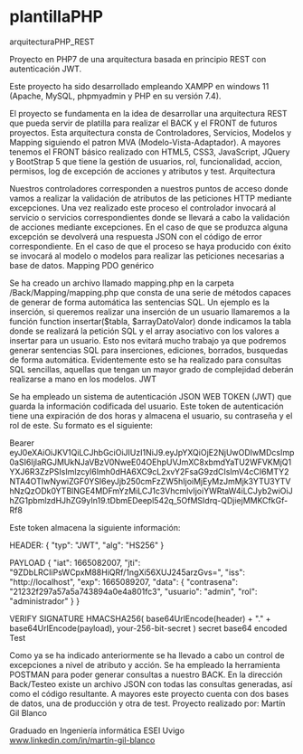 # plantillaPHP
arquitecturaPHP_REST

Proyecto en PHP7 de una arquitectura basada en principio REST con autenticación JWT.

Este proyecto ha sido desarrollado empleando XAMPP en windows 11 (Apache, MySQL, phpmyadmin y PHP en su versión 7.4).

El proyecto se fundamenta en la idea de desarrollar una arquitectura REST que pueda servir de platilla para realizar el BACK y el FRONT de futuros proyectos. Esta arquitectura consta de Controladores, Servicios, Modelos y Mapping siguiendo el patron MVA (Modelo-Vista-Adaptador). A mayores tenemos el FRONT básico realizado con
HTML5, CSS3, JavaScript, JQuery y BootStrap 5 que tiene la gestión de usuarios, rol, funcionalidad, accion, permisos, log de excepción de acciones y atributos y test.
Arquitectura

Nuestros controladores corresponden a nuestros puntos de acceso donde vamos a realizar la validación de atributos de las peticiones HTTP mediante excepciones. Una vez realizado este proceso el controlador invocará al servicio o servicios correspondientes donde se llevará a cabo la validación de acciones mediante excepciones. En el caso de que se produzca alguna excepción se devolverá una respuesta JSON con el código de error correspondiente. En el caso de que el proceso se haya producido con éxito se invocará al modelo o modelos para realizar las peticiones necesarias a base de datos.
Mapping PDO genérico

Se ha creado un archivo llamado mapping.php en la carpeta /Back/Mapping/mapping.php que consta de una serie de métodos capaces de generar de forma automática las sentencias SQL. Un ejemplo es la inserción, si queremos realizar una inserción de un usuario llamaremos a la función function insertar($tabla, $arrayDatoValor) donde indicamos la tabla donde se realizará la petición SQL y el array asociativo con los valores a insertar para un usuario. Esto nos evitará mucho trabajo ya que podremos generar sentencias SQL para inserciones, ediciones, borrados, busquedas de forma automática. Evidentemente esto se ha realizado para consultas SQL sencillas, aquellas que tengan un mayor grado de complejidad deberán realizarse a mano en los modelos.
JWT

Se ha empleado un sistema de autenticación JSON WEB TOKEN (JWT) que guarda la información codificada del usuario. Este token de autenticación tiene una expiración de dos horas y almacena el usuario, su contraseña y el rol de este. Su formato es el siguiente:

Bearer eyJ0eXAiOiJKV1QiLCJhbGciOiJIUzI1NiJ9.eyJpYXQiOjE2NjUwODIwMDcsImp0aSI6IjlaRGJMUkNJaVBzV0NweE04OEhpUVJmXC8xbmdYaTU2WFVKMjQ1YXJ6R3ZzPSIsImlzcyI6Imh0dHA6XC9cL2xvY2FsaG9zdCIsImV4cCI6MTY2NTA4OTIwNywiZGF0YSI6eyJjb250cmFzZW5hIjoiMjEyMzJmMjk3YTU3YTVhNzQzODk0YTBlNGE4MDFmYzMiLCJ1c3VhcmlvIjoiYWRtaW4iLCJyb2wiOiJhZG1pbmlzdHJhZG9yIn19.tDbmEDeepl542q_5OfMSIdrq-QDjiejMMKCfkGf-Rf8

Este token almacena la siguiente información:

HEADER: { "typ": "JWT", "alg": "HS256" }

PAYLOAD { "iat": 1665082007, "jti": "9ZDbLRCIiPsWCpxM88HiQRf/1ngXi56XUJ245arzGvs=", "iss": "http://localhost", "exp": 1665089207, "data": { "contrasena": "21232f297a57a5a743894a0e4a801fc3", "usuario": "admin", "rol": "administrador" } }

VERIFY SIGNATURE HMACSHA256( base64UrlEncode(header) + "." + base64UrlEncode(payload), your-256-bit-secret ) secret base64 encoded
Test

Como ya se ha indicado anteriormente se ha llevado a cabo un control de excepciones a nivel de atributo y acción. Se ha empleado la herramienta POSTMAN para poder generar consultas a nuestro BACK. En la dirección Back/Testeo existe un archivo JSON con todas las consultas generadas, así como el código resultante. A mayores este proyecto cuenta con dos bases de datos, una de producción y otra de test.
Proyecto realizado por: Martín Gil Blanco

Graduado en Ingeniería informática ESEI Uvigo www.linkedin.com/in/martín-gil-blanco